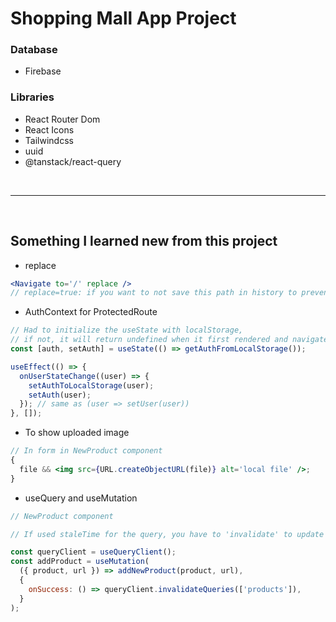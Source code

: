 # Shopping Mall App Project

### Database

- Firebase

### Libraries

- React Router Dom
- React Icons
- Tailwindcss
- uuid
- @tanstack/react-query

<br />

---

<br />

## Something I learned new from this project

- replace

```jsx
<Navigate to='/' replace />
// replace=true: if you want to not save this path in history to prevent coming from unapproved user
```

- AuthContext for ProtectedRoute

```jsx
// Had to initialize the useState with localStorage,
// if not, it will return undefined when it first rendered and navigate to Home
const [auth, setAuth] = useState(() => getAuthFromLocalStorage());

useEffect(() => {
  onUserStateChange((user) => {
    setAuthToLocalStorage(user);
    setAuth(user);
  }); // same as (user => setUser(user))
}, []);
```

- To show uploaded image

```jsx
// In form in NewProduct component
{
  file && <img src={URL.createObjectURL(file)} alt='local file' />;
}
```

- useQuery and useMutation

```jsx
// NewProduct component

// If used staleTime for the query, you have to 'invalidate' to update immediately using useMutation

const queryClient = useQueryClient();
const addProduct = useMutation(
  ({ product, url }) => addNewProduct(product, url),
  {
    onSuccess: () => queryClient.invalidateQueries(['products']),
  }
);
```
